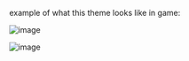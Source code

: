 example of what this theme looks like in game:

![image](https://github.com/monkxy/amoled-theme/assets/113489420/a8b01c56-a810-4832-8607-4595572f3579)

![image](https://github.com/monkxy/amoled-theme/assets/113489420/f563b87c-c75b-48c0-8df1-f163d7e6b573)
